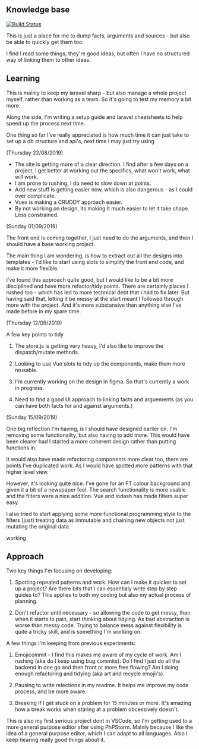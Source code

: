 ## Knowledge base

[![Build Status](https://travis-ci.org/Tagrand/knowledgeBase.svg?branch=master)](https://travis-ci.org/Tagrand/knowledgeBase)

This is just a place for me to dump facts, arguments and sources - but also be able to quickly get them too.

I find I read some things, they're good ideas, but often I have no structured way of linking them to other ideas.


## Learning

This is mainly to keep my laravel sharp - but also manage a whole project myself, rather than working as a team. So it's going to test my memory a bit more.

Along the side, I'm writing a setup guide and laravel cheatsheets to help speed up the process next time.

One thing so far I've really appreciated is how much time it can just take to set up a db structure and api's, next time I may just try using

(Thursday 22/08/2019)
- The site is getting more of a clear direction. I find after a few days on a project, I get better at working out the specifics, what won't work, what will work.
- I am prone to rushing, I do need to slow down at points.
- Add new stuff is getting easier now, which is also dangerous - as I could over complicate.
- Vuex is making a CRUDDY approach easier.
- By not working on design, its making it much easier to let it take shape. Less constrained.

(Sunday 01/09/2019)

The front end is coming together, I just need to do the arguments, and then I should have a base working project.

The main thing I am wondering, is how to extract out all the designs into templates - I'd like to start using slots to simplify the front end code, and make it more flexible.

I've found this approach quite good, but I would like to be a bit more disciplined and have more refactor/tidy points. There are certainly places I rushed too - which has led to more technical debt that I had to fix later. But having said that, letting it be messy at the start meant I followed through more with the project. And it's more substansive than anything else I've made before in my spare time.

(Thursday 12/09/2019)

A few key points to tidy
1) The store.js is getting very heavy, I'd also like to improve the dispatch/mutate methods.

2) Looking to use Vue slots to tidy up the components, make them more reusable.

3) I'm currently working on the design in figma. So that's currently a work in progress.

4) Need to find a good UI approach to linking facts and arguements (as you can have both facts for and against arguments.)

(Sunday 15/09/2019)

One big reflection I'm having, is I should have designed earlier on. I'm removing some functionality, but also having to add more. This would have been clearer had I started a more coherent design rather than putting functions in.

It would also have made refactoring components more clear too, there are points I've duplicated work. As I would have spotted more patterns with that higher level view.

However, it's looking quite nice. I've gone for an FT colour background and given it a bit of a newspaper feel. The search functionality is more usable and the filters were a nice addition. Vue and lodash has made filters super easy.

I also tried to start applying some more functional programming style to the filters (just) treating data as immutable and chaining new objects not just mutating the original data.

working

## Approach

Two key things I'm focusing on developing:

1) Spotting repeated patterns and work. How can I make it quicker to set up a project? Are there bits that I can essentialy write step by step guides to? This applies to both my coding but also my actual process of planning.

2) Don't refactor until necessary - so allowing the code to get messy, then when it starts to pain, start thinking about tidying. As bad abstraction is worse than messy code. Trying to balance mess against flexibility is quite a tricky skill, and is something I'm working on.

A few things I'm keeping from previous experiments:

1) Emojicommit - I find this makes me aware of my cycle of work. Am I rushing (aka do I keep using bug commits). Do I find I just do all the backend in one go and then front or more free flowing? Am I doing enough refactoring and tidying (aka art and recycle emojii's).

2) Pausing to write relections in my readme. It helps me improve my code process, and be more aware.

3) Breaking if I get stuck on a problem for 15 minutes or more. It's amazing how a break works when staring at a problem obcessively doesn't.

This is also my first serious project dont in VSCode, so I'm getting used to a more general purpose editor after using PhPStorm. Mainly because I like the idea of a general purpose editor, which I can adapt to all languages. Also I keep hearing really good things about it.


